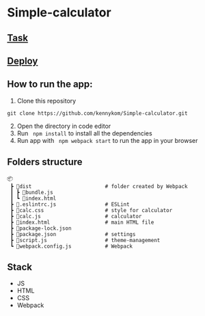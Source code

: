 # Simple-calculator
 

## [Task](https://drive.google.com/file/d/1EG-ExNi3IHIYfMKNSICnxm949s21xcFO/view?usp=drivesdk)

## [Deploy](https://kennykom.github.io/Simple-calculator/)

## How to run the app:

1. Clone this repository

```
git clone https://github.com/kennykom/Simple-calculator.git
```

2. Open the directory in code editor
3. Run ` npm install` to install all the dependencies
4. Run app with ` npm webpack start` to run the app in your browser

## Folders structure
```
📦                            
 ┣ 📂dist                        # folder created by Webpack
 ┃ ┣ 📜bundle.js
 ┃ ┗ 📜index.html
 ┣ 📜.eslintrc.js                # ESLint
 ┣ 📜calc.css                    # style for calculator
 ┣ 📜calc.js                     # calculator
 ┣ 📜index.html                  # main HTML file
 ┣ 📜package-lock.json           
 ┣ 📜package.json                # settings 
 ┣ 📜script.js                   # theme-management
 ┗ 📜webpack.config.js           # Webpack
```
## Stack
- JS
- HTML
- CSS
- Webpack
